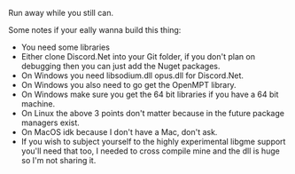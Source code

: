 Run away while you still can.

Some notes if your eally wanna build this thing:
- You need some libraries
 - Either clone Discord.Net into your Git folder, if you don't plan on debugging then you can just add the Nuget packages.
 - On Windows you need libsodium.dll opus.dll for Discord.Net.
 - On Windows you also need to go get the OpenMPT library.
 - On Windows make sure you get the 64 bit libraries if you have a 64 bit machine.
 - On Linux the above 3 points don't matter because in the future package managers exist.
 - On MacOS idk because I don't have a Mac, don't ask.
 - If you wish to subject yourself to the highly experimental libgme support you'll need that too, I needed to cross compile mine and the dll is huge so I'm not sharing it.
